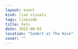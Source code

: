 ```yaml
---
layout: event
kind: live visuals
tags: livecode
title: Fels
date: 2025-08-03
location: "SomArt at The Hive"
cover: ""
---
```


